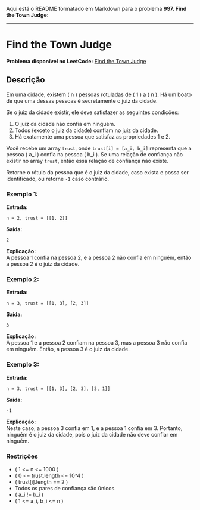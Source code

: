 Aqui está o README formatado em Markdown para o problema **997. Find the Town Judge**:

---

# Find the Town Judge

**Problema disponível no LeetCode:** [Find the Town Judge](https://leetcode.com/problems/find-the-town-judge/)

## Descrição

Em uma cidade, existem \( n \) pessoas rotuladas de \( 1 \) a \( n \). Há um boato de que uma dessas pessoas é secretamente o juiz da cidade.

Se o juiz da cidade existir, ele deve satisfazer as seguintes condições:

1. O juiz da cidade não confia em ninguém.
2. Todos (exceto o juiz da cidade) confiam no juiz da cidade.
3. Há exatamente uma pessoa que satisfaz as propriedades 1 e 2.

Você recebe um array `trust`, onde `trust[i] = [a_i, b_i]` representa que a pessoa \( a_i \) confia na pessoa \( b_i \). Se uma relação de confiança não existir no array `trust`, então essa relação de confiança não existe.

Retorne o rótulo da pessoa que é o juiz da cidade, caso exista e possa ser identificado, ou retorne `-1` caso contrário.

### Exemplo 1:

**Entrada:**
```plaintext
n = 2, trust = [[1, 2]]
```

**Saída:**
```plaintext
2
```

**Explicação:**  
A pessoa 1 confia na pessoa 2, e a pessoa 2 não confia em ninguém, então a pessoa 2 é o juiz da cidade.

### Exemplo 2:

**Entrada:**
```plaintext
n = 3, trust = [[1, 3], [2, 3]]
```

**Saída:**
```plaintext
3
```

**Explicação:**  
A pessoa 1 e a pessoa 2 confiam na pessoa 3, mas a pessoa 3 não confia em ninguém. Então, a pessoa 3 é o juiz da cidade.

### Exemplo 3:

**Entrada:**
```plaintext
n = 3, trust = [[1, 3], [2, 3], [3, 1]]
```

**Saída:**
```plaintext
-1
```

**Explicação:**  
Neste caso, a pessoa 3 confia em 1, e a pessoa 1 confia em 3. Portanto, ninguém é o juiz da cidade, pois o juiz da cidade não deve confiar em ninguém.

### Restrições

- \( 1 <= n <= 1000 \)
- \( 0 <= trust.length <= 10^4 \)
- \( trust[i].length == 2 \)
- Todos os pares de confiança são únicos.
- \( a_i != b_i \)
- \( 1 <= a_i, b_i <= n \)
